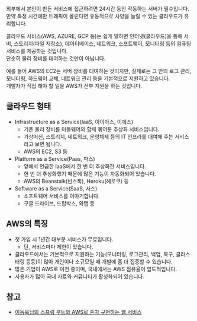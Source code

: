외부에서 본인이 만든 서비스에 접근하려면 24시간 동안 작동하는 서버가 필수입니다.   
만약 특정 시간에만 트래픽이 몰린다면 유동적으로 사양을 늘릴 수 있는 클라우드가 유리합니다.   

클라우드 서비스(AWS, AZURE, GCP 등)는 쉽게 말하면 인터넷(클라우드)을 통해 서버, 스토리지(파일 저장소), 데이터베이스, 네트워크, 소프트웨어, 모니터링 등의 컴퓨팅 서비스를 제공하는 것입니다.   
단순히 물리 장비를 대여하는 것만이 아닙니다.   

예를 들어 AWS의 EC2는 서버 장비를 대여하는 것이지만, 실제로는 그 안의 로그 관리, 모니터링, 하드웨어 교체, 네트워크 관리 등을 기본적으로 지원하고 있습니다.   
개발자가 직접 해야 할 일을 AWS가 전부 지원을 하는 것입니다.   

## 클라우드 형태
* Infrastructure as a Service(IaaS, 아이아스, 이에스)
  * 기존 물리 장비를 미들웨어와 함께 묶어둔 추상화 서비스입니다.
  * 가상머신, 스토리지, 네트워크, 운영체제 등의 IT 인프라를 대여해 주는 서비스라고 보면 됩니다.
  * AWS의 EC2, S3 등
* Platform as a Service(Paas, 파스)
  * 앞에서 언급한 IaaS에서 한 번 더 추상화한 서비스입니다.
  * 한 번 더 추상화했기 때문에 많은 기능이 자동화되어 있습니다.
  * AWS의 Beanstalk(빈스톡), Heroku(헤로쿠) 등
* Software as a Service(SaaS, 사스)
  * 소프트웨어 서비스를 이야기합니다.
  * 구글 드라이브, 드랍박스, 와탭 등
  
## AWS의 특징
* 첫 가입 시 1년간 대부분 서비스가 무료입니다.
  * 단, 서비스마다 제한이 있습니다.
* 클라우드에서는 기본적으로 지원하는 기능(모니터링, 로그관리, 백업, 복구, 클러스터링 등등)이 많아 개인이나 소규모일 때 개발에 좀 더 집중할 수 있습니다.
* 많은 기업이 AWS로 이전 중이며, 국내에서는 AWS 점유율이 압도적입니다.
* 사용자가 많아 국내 자료와 커뮤니티가 활성화되어 있습니다.

## 참고
* [이동욱님의 스프링 부트와 AWS로 혼자 구현하는 웹 서비스](https://jojoldu.tistory.com/463)